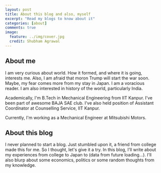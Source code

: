 ```yaml
---
layout: post
title: About this blog and also, myself
excerpt: "Read my blogs to know about it"
categories: [about]
comments: true
image:
  feature: ../img/cover.jpg
  credit: Shubham Agrawal 
---
```


## About me 
I am very curious about world. How it formed, and where it is going, interests me. Also, I am afraid that moron Trump will start the war soon. Maybe, my fear comes more from my stay in Japan.
I am a voracious reader. I am also interested in history of the world, particularly India. 

Academically, I'm B.Tech in Mechanical Engineering from IIT Kanpur. I've been part of awesome BAJA SAE club. I've also held position of Assistant Coordinator at Counselling Service, IIT  Kanpur.

Currently, I'm working as a Mechanical Engineer at Mitsubishi Motors.


## About this blog
I never planned to start a blog. Just stumbled upon it, a friend from college made this for me. So I thought, let's give it a try. 
In this blog, I'll write about my experiences from college to Japan to (data from future loading...). I'll also blurp about some economics, politics or some random thoughts from my knowledge.
